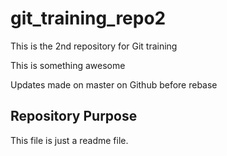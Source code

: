# git_training_repo2
This is the 2nd repository for Git training

This is something awesome

Updates made on master on Github before rebase

## Repository Purpose

This file is just a readme file.
